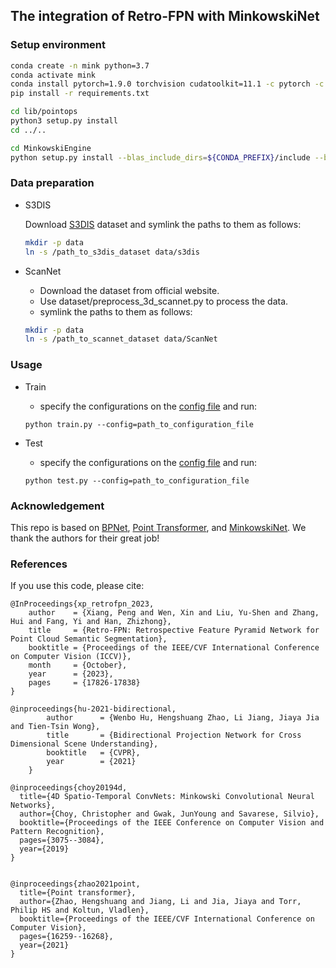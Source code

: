 ## The integration of Retro-FPN with MinkowskiNet

### Setup environment

```bash
conda create -n mink python=3.7
conda activate mink
conda install pytorch=1.9.0 torchvision cudatoolkit=11.1 -c pytorch -c nvidia -y
pip install -r requirements.txt

cd lib/pointops
python3 setup.py install
cd ../..

cd MinkowskiEngine
python setup.py install --blas_include_dirs=${CONDA_PREFIX}/include --blas=openblas
```

### Data preparation
- S3DIS

  Download [S3DIS](https://drive.google.com/uc?export=download&id=1KUxWagmEWnvMhEb4FRwq2Mj0aa3U3xUf) dataset and symlink the paths to them as follows:
  ```bash
  mkdir -p data
  ln -s /path_to_s3dis_dataset data/s3dis
  ``` 

- ScanNet
  - Download the dataset from official website.
  - Use dataset/preprocess_3d_scannet.py to process the data.
  - symlink the paths to them as follows:
  ```bash
  mkdir -p data
  ln -s /path_to_scannet_dataset data/ScanNet
  ``` 

### Usage
- Train
  - specify the configurations on the [config file](./config) and run:
  ```
  python train.py --config=path_to_configuration_file
  ```

- Test
  - specify the configurations on the [config file](./config) and run:
  ```
  python test.py --config=path_to_configuration_file
  ```

### Acknowledgement
This repo is based on [BPNet](https://github.com/wbhu/BPNet), [Point Transformer](https://github.com/POSTECH-CVLab/point-transformer), and [MinkowskiNet](https://github.com/NVIDIA/MinkowskiEngine/tree/master). We thank the authors for their great job!


### References

If you use this code, please cite:
```
@InProceedings{xp_retrofpn_2023,
    author    = {Xiang, Peng and Wen, Xin and Liu, Yu-Shen and Zhang, Hui and Fang, Yi and Han, Zhizhong},
    title     = {Retro-FPN: Retrospective Feature Pyramid Network for Point Cloud Semantic Segmentation},
    booktitle = {Proceedings of the IEEE/CVF International Conference on Computer Vision (ICCV)},
    month     = {October},
    year      = {2023},
    pages     = {17826-17838}
}

@inproceedings{hu-2021-bidirectional,
        author      = {Wenbo Hu, Hengshuang Zhao, Li Jiang, Jiaya Jia and Tien-Tsin Wong},
        title       = {Bidirectional Projection Network for Cross Dimensional Scene Understanding},
        booktitle   = {CVPR},
        year        = {2021}
    }

@inproceedings{choy20194d,
  title={4D Spatio-Temporal ConvNets: Minkowski Convolutional Neural Networks},
  author={Choy, Christopher and Gwak, JunYoung and Savarese, Silvio},
  booktitle={Proceedings of the IEEE Conference on Computer Vision and Pattern Recognition},
  pages={3075--3084},
  year={2019}
}


@inproceedings{zhao2021point,
  title={Point transformer},
  author={Zhao, Hengshuang and Jiang, Li and Jia, Jiaya and Torr, Philip HS and Koltun, Vladlen},
  booktitle={Proceedings of the IEEE/CVF International Conference on Computer Vision},
  pages={16259--16268},
  year={2021}
}
```